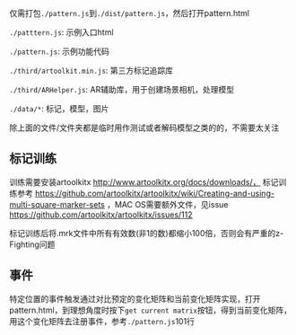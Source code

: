 仅需打包`./pattern.js`到`./dist/pattern.js`，然后打开pattern.html

`./patttern.js`: 示例入口html

`./pattern.js`: 示例功能代码

`./third/artoolkit.min.js`: 第三方标记追踪库

`./third/ARHelper.js`: AR辅助库，用于创建场景相机，处理模型

`./data/*`: 标记，模型，图片

除上面的文件/文件夹都是临时用作测试或者解码模型之类的的，不需要太关注

## 标记训练
训练需要安装artoolkitx http://www.artoolkitx.org/docs/downloads/， 标记训练参考 https://github.com/artoolkitx/artoolkitx/wiki/Creating-and-using-multi-square-marker-sets ，MAC OS需要额外文件，见issue https://github.com/artoolkitx/artoolkitx/issues/112

标记训练后将.mrk文件中所有有效数(非1的数)都缩小100倍，否则会有严重的z-Fighting问题

## 事件
特定位置的事件触发通过对比预定的变化矩阵和当前变化矩阵实现，打开pattern.html，到理想角度时按下`get current matrix`按钮，得到当前变化矩阵，用这个变化矩阵去注册事件，参考`./pattern.js`101行

